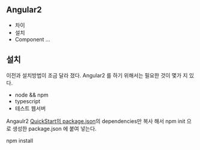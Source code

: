 ## Angular2
* 차이
* 설치
* Component
...

## 설치
이전과 설치방법이 조금 달라 졌다.
Angular2 를 하기 위해서는 필요한 것이 몇가 지 있다.

* node && npm
* typescript
* 테스트 웹서버

Angaulr2 [QuickStart의 package.json](https://github.com/angular/quickstart/blob/master/package.json)의 dependencies만 복사 해서 npm init 으로 생성한 package.json 에 붙여 넣는다.

npm install

